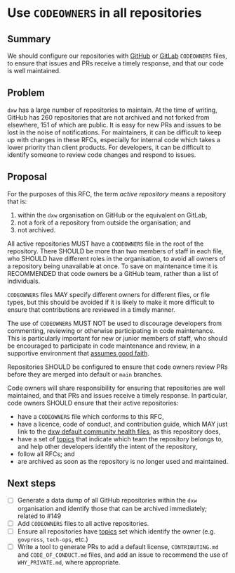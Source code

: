 # Use `CODEOWNERS` in all repositories

## Summary

We should configure our repositories with
[GitHub](https://docs.github.com/en/repositories/managing-your-repositorys-settings-and-features/customizing-your-repository/about-code-owners)
or [GitLab](https://docs.gitlab.com/ee/user/project/code_owners.html)
`CODEOWNERS` files, to ensure that issues and PRs receive a timely response, and
that our code is well maintained.

## Problem

`dxw` has a large number of repositories to maintain. At the time of writing,
GitHub has 260 repositories that are not archived and not forked from elsewhere,
151 of which are public. It is easy for new PRs and issues to be lost in the
noise of notifications. For maintainers, it can be difficult to keep up with
changes in these RFCs, especially for internal code which takes a lower priority
than client products. For developers, it can be difficult to identify someone to
review code changes and respond to issues.

## Proposal

For the purposes of this RFC, the term _active repository_ means a repository
that is:

1. within the `dxw` organisation on GitHub or the equivalent on GitLab,
1. not a fork of a repository from outside the organisation; and
1. not archived.

All active repositories MUST have a `CODEOWNERS` file in the root of the
repository. There SHOULD be more than two members of staff in each file, who
SHOULD have different roles in the organisation, to avoid all owners of a
repository being unavailable at once. To save on maintenance time it is
RECOMMENDED that code owners be a GitHub team, rather than a list of
individuals.

`CODEOWNERS` files MAY specify different owners for different files, or file
types, but this should be avoided if it is likely to make it more difficult to
ensure that contributions are reviewed in a timely manner.

The use of `CODEOWNERS` MUST NOT be used to discourage developers from
commenting, reviewing or otherwise participating in code maintenance. This is
particularly important for new or junior members of staff, who should be
encouraged to participate in code maintenance and review, in a supportive
environment that
[assumes good faith](https://en.wikipedia.org/wiki/Wikipedia:Assume_good_faith).

Repositories SHOULD be configured to ensure that code owners review PRs before
they are merged into default or `main` branches.

Code owners will share responsibility for ensuring that repositories are well
maintained, and that PRs and issues receive a timely response. In particular,
code owners SHOULD ensure that their active repositories:

- have a `CODEOWNERS` file which conforms to this RFC,
- have a licence, code of conduct, and contribution guide, which MAY just link
  to the [dxw default community health files](https://github.com/dxw/.github),
  as this repository does,
- have a set of
  [topics](https://docs.github.com/en/repositories/managing-your-repositorys-settings-and-features/customizing-your-repository/classifying-your-repository-with-topics)
  that indicate which team the repository belongs to, and help other developers
  identify the intent of the repository,
- follow all RFCs; and
- are archived as soon as the repository is no longer used and maintained.

## Next steps

- [ ] Generate a data dump of all GitHub repositories within the `dxw`
      organisation and identify those that can be archived immediately; related
      to #149
- [ ] Add `CODEOWNERS` files to all active repositories.
- [ ] Ensure all repositories have
      [topics](https://docs.github.com/en/repositories/managing-your-repositorys-settings-and-features/customizing-your-repository/classifying-your-repository-with-topics)
      set which identify the owner (e.g. `govpress`, `tech-ops`, etc.)
- [ ] Write a tool to generate PRs to add a default license, `CONTRIBUTING.md`
      and `CODE_OF_CONDUCT.md` files, and add an issue to recommend the use of
      `WHY_PRIVATE.md`, where appropriate.
